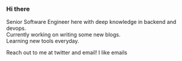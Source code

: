 ### Hi there

Senior Software Engineer here with deep knowledge in backend and devops. <br />
Currently working on writing some new blogs. <br />
Learning new tools everyday. <br />

Reach out to me at twitter and email! I like emails
